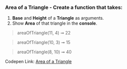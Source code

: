 ### Area of a Triangle - Create a function that takes: 

1. **Base** and **Height**  of a **Triangle** as arguments. 
1. Show **Area** of that triangle in the **console**.

> areaOfTriangle(11, 4) ➞ 22

> areaOfTriangle(10, 3) ➞ 15

> areaOfTriangle(8, 10) ➞ 40

Codepen Link: [Area of a Triangle](https://codepen.io/naveencoder/pen/PgggBM?editors=0012)